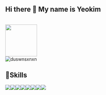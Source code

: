 

<!--
**duswnsxnxn/duswnsxnxn** is a ✨ _special_ ✨ repository because its `README.md` (this file) appears on your GitHub profile.

Here are some ideas to get you started:

- 🔭 I’m currently working on ...
- 🌱 I’m currently learning ...
- 👯 I’m looking to collaborate on ...
- 🤔 I’m looking for help with ...
- 💬 Ask me about ...
- 📫 How to reach me: ...
- 😄 Pronouns: ...
- ⚡ Fun fact: ...
-->
  <h2>Hi there 👋 My name is Yeokim</h2><br>
  <a href="https://abstracted-harmony-a37.notion.site/97cfc5bbbb404559b4ce28ce76dff120"><img src="https://img.shields.io/badge/BLOG-282828?style=flat-square&logo=Notion&logoColor=white" width="100"/></a><br>
  <img src="https://camo.githubusercontent.com/58e9878469495c375c8114d0fc23e784d4a105932d9245681bcf38be5386c7e2/68747470733a2f2f6b6f6d617265762e636f6d2f67687076632f3f757365726e616d653d63686f696465616b6f6f6b266c6162656c3d50726f66696c65253230766965777326636f6c6f723d306537356236267374796c653d666c6174" alt="duswnsxnxn" data-canonical-src="https://komarev.com/ghpvc/?username=duswnsxnxn&amp;label=Profile%20views&amp;color=0e75b6&amp;style=flat" style="max-width: 100%;">
  <h2>🌱Skills</h2>
 <p align="left" dir="auto"> 
<a target="_blank" rel="noopener noreferrer nofollow" href="https://camo.githubusercontent.com/66e3dceb9cda4127ee769e7a92ae8e540cb13597f787d9ac93ba8733757d48e2/68747470733a2f2f696d672e736869656c64732e696f2f62616467652f4a4156412d4539373632373f7374796c653d666c61742d737175617265266c6f676f3d496e74656c6c694a25323049444541266c6f676f436f6c6f723d7768697465"><img src="https://camo.githubusercontent.com/66e3dceb9cda4127ee769e7a92ae8e540cb13597f787d9ac93ba8733757d48e2/68747470733a2f2f696d672e736869656c64732e696f2f62616467652f4a4156412d4539373632373f7374796c653d666c61742d737175617265266c6f676f3d496e74656c6c694a25323049444541266c6f676f436f6c6f723d7768697465" data-canonical-src="https://img.shields.io/badge/JAVA-E97627?style=flat-square&amp;logo=IntelliJ%20IDEA&amp;logoColor=white" style="max-width: 100%;"></a><a target="_blank" rel="noopener noreferrer nofollow" href="https://camo.githubusercontent.com/e5e1b0f6385294f384736687f3e6083f5579cf8e583460fe3c303ce8b5b1e3c0/68747470733a2f2f696d672e736869656c64732e696f2f62616467652f537072696e672d3644423333463f7374796c653d666c61742d737175617265266c6f676f3d537072696e67266c6f676f436f6c6f723d7768697465"><img src="https://camo.githubusercontent.com/e5e1b0f6385294f384736687f3e6083f5579cf8e583460fe3c303ce8b5b1e3c0/68747470733a2f2f696d672e736869656c64732e696f2f62616467652f537072696e672d3644423333463f7374796c653d666c61742d737175617265266c6f676f3d537072696e67266c6f676f436f6c6f723d7768697465" data-canonical-src="https://img.shields.io/badge/Spring-6DB33F?style=flat-square&amp;logo=Spring&amp;logoColor=white" style="max-width: 100%;"></a><a target="_blank" rel="noopener noreferrer nofollow" href="https://camo.githubusercontent.com/2713ea09c3ad1292620ea29df5730fd9997f981908b1a96f15906c05c2438a6d/68747470733a2f2f696d672e736869656c64732e696f2f62616467652f61706163686520746f6d6361742d4638444337353f7374796c653d666c61742d737175617265266c6f676f3d617061636865746f6d636174266c6f676f436f6c6f723d626c61636b"><img src="https://camo.githubusercontent.com/2713ea09c3ad1292620ea29df5730fd9997f981908b1a96f15906c05c2438a6d/68747470733a2f2f696d672e736869656c64732e696f2f62616467652f61706163686520746f6d6361742d4638444337353f7374796c653d666c61742d737175617265266c6f676f3d617061636865746f6d636174266c6f676f436f6c6f723d626c61636b" data-canonical-src="https://img.shields.io/badge/apache tomcat-F8DC75?style=flat-square&amp;logo=apachetomcat&amp;logoColor=black" style="max-width: 100%;"></a><a target="_blank" rel="noopener noreferrer nofollow" href="https://camo.githubusercontent.com/373d4fa9ba9245d811336f29bdca4617c00739b772ec8f2ef6ed0f9e7a42e81d/68747470733a2f2f696d672e736869656c64732e696f2f62616467652f4d7953514c2d3434373941313f7374796c653d666c61742d737175617265266c6f676f3d4d7953514c266c6f676f436f6c6f723d7768697465"><img src="https://camo.githubusercontent.com/373d4fa9ba9245d811336f29bdca4617c00739b772ec8f2ef6ed0f9e7a42e81d/68747470733a2f2f696d672e736869656c64732e696f2f62616467652f4d7953514c2d3434373941313f7374796c653d666c61742d737175617265266c6f676f3d4d7953514c266c6f676f436f6c6f723d7768697465" data-canonical-src="https://img.shields.io/badge/MySQL-4479A1?style=flat-square&amp;logo=MySQL&amp;logoColor=white" style="max-width: 100%;"></a><a target="_blank" rel="noopener noreferrer nofollow" href="https://camo.githubusercontent.com/223f4408c07ddd92b5f3c9df9b2f161d9337afeeab058a10a43ab7e59ce9accc/68747470733a2f2f696d672e736869656c64732e696f2f62616467652f6769746875622d3138313731373f7374796c653d666c61742d737175617265266c6f676f3d676974687562266c6f676f436f6c6f723d7768697465"><img src="https://camo.githubusercontent.com/223f4408c07ddd92b5f3c9df9b2f161d9337afeeab058a10a43ab7e59ce9accc/68747470733a2f2f696d672e736869656c64732e696f2f62616467652f6769746875622d3138313731373f7374796c653d666c61742d737175617265266c6f676f3d676974687562266c6f676f436f6c6f723d7768697465" data-canonical-src="https://img.shields.io/badge/github-181717?style=flat-square&amp;logo=github&amp;logoColor=white" style="max-width: 100%;"></a><a target="_blank" rel="noopener noreferrer nofollow" href="https://camo.githubusercontent.com/39572c93a25ac1a60c65b8fe9bc08c09e315e5296191db17c4fe9df90d3ed46b/68747470733a2f2f696d672e736869656c64732e696f2f62616467652f6d61634f532d4536453645363f7374796c653d666c61742d737175617265266c6f676f3d6d61634f53266c6f676f436f6c6f723d626c61636b"><img src="https://camo.githubusercontent.com/39572c93a25ac1a60c65b8fe9bc08c09e315e5296191db17c4fe9df90d3ed46b/68747470733a2f2f696d672e736869656c64732e696f2f62616467652f6d61634f532d4536453645363f7374796c653d666c61742d737175617265266c6f676f3d6d61634f53266c6f676f436f6c6f723d626c61636b" data-canonical-src="https://img.shields.io/badge/macOS-E6E6E6?style=flat-square&amp;logo=macOS&amp;logoColor=black" style="max-width: 100%;"></a><a target="_blank" rel="noopener noreferrer nofollow" href="https://camo.githubusercontent.com/5aa20dde71dd7f8bb794ea552ed0ff9911a0c3e9a9609c2895595dcdb006d52c/68747470733a2f2f696d672e736869656c64732e696f2f62616467652f48696265726e6174652d3539363636433f7374796c653d666c61742d737175617265266c6f676f3d48696265726e617465266c6f676f436f6c6f723d7768697465"><img src="https://camo.githubusercontent.com/5aa20dde71dd7f8bb794ea552ed0ff9911a0c3e9a9609c2895595dcdb006d52c/68747470733a2f2f696d672e736869656c64732e696f2f62616467652f48696265726e6174652d3539363636433f7374796c653d666c61742d737175617265266c6f676f3d48696265726e617465266c6f676f436f6c6f723d7768697465" data-canonical-src="https://img.shields.io/badge/Hibernate-59666C?style=flat-square&amp;logo=Hibernate&amp;logoColor=white" style="max-width: 100%;"></a><img src="https://camo.githubusercontent.com/91c9262ca16c330727fbf0b1c193455d015844eb166b4b968c866e000955bd61/68747470733a2f2f696d672e736869656c64732e696f2f62616467652f506f73746d616e2d4646364333373f7374796c653d666c61742d737175617265266c6f676f3d506f73746d616e266c6f676f436f6c6f723d7768697465" data-canonical-src="https://img.shields.io/badge/Postman-FF6C37?style=flat-square&amp;logo=Postman&amp;logoColor=white" style="max-width: 100%;">
<br><br>
</p>
  


